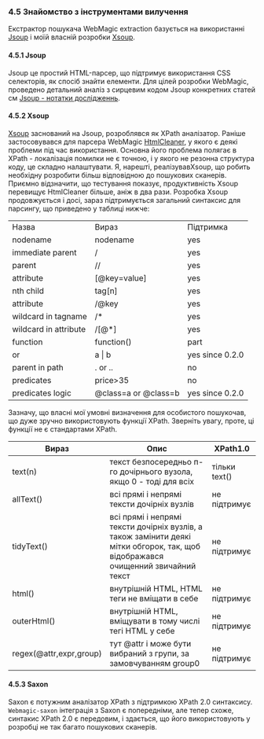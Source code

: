 ### 4.5  Знайомство з інструментами вилучення

Екстрактор пошукача WebMagic extraction  базується на використанні [Jsoup](http://jsoup.org/) і моїй власній розробки  [Xsoup](https://github.com/code4craft/xsoup).

#### 4.5.1 Jsoup

Jsoup це простий HTML-парсер, що підтримує використання CSS селекторів, як спосіб знайти елементи. Для цілей розробки WebMagic, проведено детальний аналіз з сирцевим кодом Jsoup конкретних статей см [Jsoup - нотатки дослідженнь](https://github.com/code4craft/jsoup-learning).

#### 4.5.2 Xsoup
[Xsoup](https://github.com/code4craft/xsoup) заснований на Jsoup, розроблявся як XPath аналізатор.
Раніше застосовувався для парсера WebMagic  [HtmlCleaner](http://htmlcleaner.sourceforge.net/), у якого є деякі проблеми під час використання. Основна його проблема полягає в XPath - локалізація помилки не є точною, і у якого не резонна структура коду, це складно налаштувати. Я, нарешті, реалізувавXsoup, що робить необхідну розробити більш відповідною до пошукових сканерів. Приємно відзначити, що тестування показує, продуктивність Xsoup перевищує HtmlCleaner більше, аніж в два рази.
Розробка Xsoup продовжується і досі, зараз підтримується загальний синтаксис для парсингу, що приведено у таблиці нижче:

<table>
    <tr>
        <td>Назва</td>
        <td>Вираз</td>
        <td>Підтримка</td>
    </tr>
    <tr>
        <td>nodename</td>
        <td>nodename</td>
        <td>yes</td>
    </tr>
    <tr>
        <td>immediate parent</td>
        <td>/</td>
        <td>yes</td>
    </tr>
    <tr>
        <td>parent</td>
        <td>//</td>
        <td>yes</td>
    </tr>
    <tr>
        <td>attribute</td>
        <td>[@key=value]</td>
        <td>yes</td>
    </tr>
    <tr>
        <td>nth child</td>
        <td>tag[n]</td>
        <td>yes</td>
    </tr>
    <tr>
        <td>attribute</td>
        <td>/@key</td>
        <td>yes</td>
    </tr>
    <tr>
        <td>wildcard in tagname</td>
        <td>/*</td>
        <td>yes</td>
    </tr>
    <tr>
        <td>wildcard in attribute</td>
        <td>/[@*]</td>
        <td>yes</td>
    </tr>
    <tr>
        <td>function</td>
        <td>function()</td>
        <td>part</td>
    </tr>
    <tr>
        <td>or</td>
        <td>a | b</td>
        <td>yes since 0.2.0</td>
    </tr>
    <tr>
        <td>parent in path</td>
        <td>. or ..</td>
        <td>no</td>
    </tr>
    <tr>
        <td>predicates</td>
        <td>price>35</td>
        <td>no</td>
    </tr>
    <tr>
        <td>predicates logic</td>
        <td>@class=a or @class=b</td>
        <td>yes since 0.2.0</td>
    </tr>
</table>

Зазначу, що власні мої умовні визначення для особистого пошукочав, що дуже зручно використовують функції XPath. Зверніть увагу, проте, ці функції не є стандартами XPath.

| Вираз | Опис | XPath1.0 |
| -------- | ------- | ------- |
|text(n) | текст безпосередньо п-го дочірнього вузола, якщо 0 - тоді для всіх | тільки text()|
|allText() | всі прямі і непрямі тексти дочірніх вузлів | не підтримує |
|tidyText() | всі прямі і непрямі тексти дочірніх вузлів, а також замінити деякі мітки обгорок, так, щоб відображався очищенний звичайний текст | не підтримує |
| html() | внутрішній HTML, HTML теги не вміщати в себе | не підтримує |
| outerHtml() | внутрішній HTML, вміщувати в тому числі тегі HTML у себе | не підтримує |
| regex(@attr,expr,group)  | тут @attr і може бути вибраний з групи, за замовчуванням group0 |  не підтримує |

#### 4.5.3 Saxon

Saxon є потужним аналізатор XPath з підтримкою XPath 2.0 синтаксису. `Webmagic-saxon` інтеграція з Saxon є попередніми, але тепер  схоже, синтакис XPath 2.0 є передовим, і здається, що його використовують у розробці не так багато пошукових сканерів.
